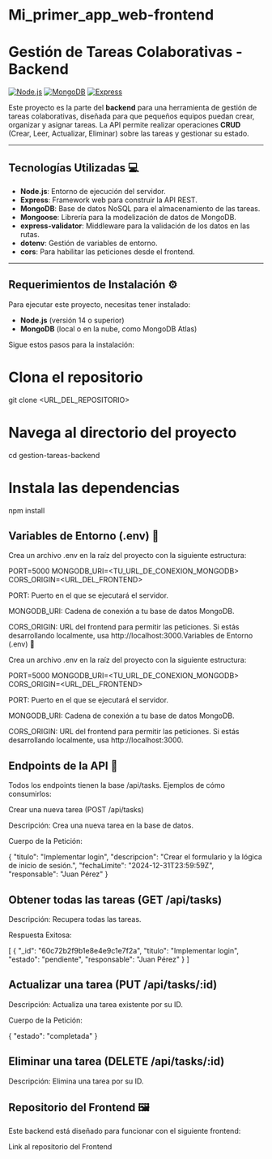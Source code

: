 # Mi_primer_app_web-frontend
# Gestión de Tareas Colaborativas - Backend

[![Node.js](https://img.shields.io/badge/Node.js-v14+-green)](https://nodejs.org/)
[![MongoDB](https://img.shields.io/badge/MongoDB-Atlas-blue)](https://www.mongodb.com/cloud/atlas)
[![Express](https://img.shields.io/badge/Express-4.x-orange)](https://expressjs.com/)

Este proyecto es la parte del **backend** para una herramienta de gestión de tareas colaborativas, diseñada para que pequeños equipos puedan crear, organizar y asignar tareas. La API permite realizar operaciones **CRUD** (Crear, Leer, Actualizar, Eliminar) sobre las tareas y gestionar su estado.

---

## Tecnologías Utilizadas 💻

- **Node.js**: Entorno de ejecución del servidor.  
- **Express**: Framework web para construir la API REST.  
- **MongoDB**: Base de datos NoSQL para el almacenamiento de las tareas.  
- **Mongoose**: Librería para la modelización de datos de MongoDB.  
- **express-validator**: Middleware para la validación de los datos en las rutas.  
- **dotenv**: Gestión de variables de entorno.  
- **cors**: Para habilitar las peticiones desde el frontend.  

---

## Requerimientos de Instalación ⚙

Para ejecutar este proyecto, necesitas tener instalado:  

- **Node.js** (versión 14 o superior)  
- **MongoDB** (local o en la nube, como MongoDB Atlas)  

Sigue estos pasos para la instalación:


# Clona el repositorio
git clone <URL_DEL_REPOSITORIO>

# Navega al directorio del proyecto
cd gestion-tareas-backend

# Instala las dependencias
npm install

## Variables de Entorno (.env) 🔑

Crea un archivo .env en la raíz del proyecto con la siguiente estructura:

PORT=5000
MONGODB_URI=<TU_URL_DE_CONEXION_MONGODB>
CORS_ORIGIN=<URL_DEL_FRONTEND>


PORT: Puerto en el que se ejecutará el servidor.

MONGODB_URI: Cadena de conexión a tu base de datos MongoDB.

CORS_ORIGIN: URL del frontend para permitir las peticiones. Si estás desarrollando localmente, usa http://localhost:3000.Variables de Entorno (.env) 🔑

Crea un archivo .env en la raíz del proyecto con la siguiente estructura:

PORT=5000
MONGODB_URI=<TU_URL_DE_CONEXION_MONGODB>
CORS_ORIGIN=<URL_DEL_FRONTEND>


PORT: Puerto en el que se ejecutará el servidor.

MONGODB_URI: Cadena de conexión a tu base de datos MongoDB.

CORS_ORIGIN: URL del frontend para permitir las peticiones. Si estás desarrollando localmente, usa http://localhost:3000.

## Endpoints de la API 🚀

Todos los endpoints tienen la base /api/tasks. Ejemplos de cómo consumirlos:

Crear una nueva tarea (POST /api/tasks)

Descripción: Crea una nueva tarea en la base de datos.

Cuerpo de la Petición:

{
  "titulo": "Implementar login",
  "descripcion": "Crear el formulario y la lógica de inicio de sesión.",
  "fechaLimite": "2024-12-31T23:59:59Z",
  "responsable": "Juan Pérez"
}


 ## Obtener todas las tareas (GET /api/tasks)

Descripción: Recupera todas las tareas.

Respuesta Exitosa:

[
  {
    "_id": "60c72b2f9b1e8e4e9c1e7f2a",
    "titulo": "Implementar login",
    "estado": "pendiente",
    "responsable": "Juan Pérez"
  }
]

## Actualizar una tarea (PUT /api/tasks/:id)

Descripción: Actualiza una tarea existente por su ID.

Cuerpo de la Petición:

{
  "estado": "completada"
}


## Eliminar una tarea (DELETE /api/tasks/:id)

Descripción: Elimina una tarea por su ID.

## Repositorio del Frontend 🖼️

Este backend está diseñado para funcionar con el siguiente frontend:

Link al repositorio del Frontend
